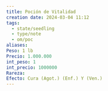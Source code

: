 ```yaml
---
title: Poción de Vitalidad
creation date: 2024-03-04 11:12
tags:
  - state/seedling
  - type/note
  - om/poc
aliases: 
Peso: 1 lb
Precio: 1.000.000
int_peso: 1
int_precio: 1000000
Rareza: 
Efecto: Cura (Agot.) (Enf.) Y (Ven.)
---
```




